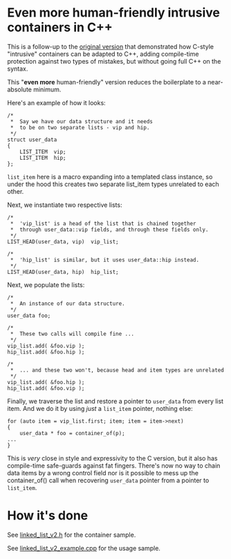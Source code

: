 # Even more human-friendly intrusive containers in C++

This is a follow-up to the 
[original version](readme-v1.md)
that demonstrated how C-style "intrusive" containers can be adapted to C++,
adding compile-time protection against two types of mistakes, but 
without going full C++ on the syntax.

This "**even more** human-friendly" version reduces the boilerplate to a 
near-absolute minimum.

Here's an example of how it looks:

    /*
     *  Say we have our data structure and it needs 
     *  to be on two separate lists - vip and hip.
     */
    struct user_data
    {
        LIST_ITEM  vip;
        LIST_ITEM  hip;
    };

`list_item` here is a macro expanding into a templated class instance,
so under the hood this creates two separate list_item types unrelated
to each other.

Next, we instantiate two respective lists:

    /*
     *  'vip_list' is a head of the list that is chained together
     *  through user_data::vip fields, and through these fields only.
     */
    LIST_HEAD(user_data, vip)  vip_list;

    /*
     *  'hip_list' is similar, but it uses user_data::hip instead.
     */
    LIST_HEAD(user_data, hip)  hip_list;

Next, we populate the lists:

    /*
     *  An instance of our data structure.
     */
    user_data foo;

    /*
     *  These two calls will compile fine ...
     */
    vip_list.add( &foo.vip );
    hip_list.add( &foo.hip );

    /*
     *  ... and these two won't, because head and item types are unrelated
     */
    vip_list.add( &foo.hip );
    hip_list.add( &foo.vip );

Finally, we traverse the list and restore a pointer to `user_data` from 
every list item. And we do it by using *just* a `list_item` pointer,
nothing else:

    for (auto item = vip_list.first; item; item = item->next)
    {
        user_data * foo = container_of(p);
	...
    }

This is *very* close in style and expressivity to the C version, but it 
also has compile-time safe-guards against fat fingers. There's now no 
way to chain data items by a wrong control field nor is it possible 
to mess up the container_of() call when recovering `user_data` pointer
from a pointer to `list_item`.

# How it's done

See [linked_list_v2.h](linked_list_v2.h) for the container sample.

See [linked_list_v2_example.cpp](linked_list_v2_example.cpp) for the usage sample.

